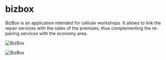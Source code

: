 # bizbox

BizBox is an application intended for cellular workshops.
It allows to link the repair services with the sales of the premises, thus complementing the re-pairing services with the economy area.

![BizBox](https://scontent-atl3-1.xx.fbcdn.net/v/t1.0-9/18010006_257728548029691_1900845247343938872_n.png?_nc_cat=101&_nc_ht=scontent-atl3-1.xx&oh=a580f9c577ba763b8b425844ea909ee9&oe=5CCEF82D)

![BizBox](https://scontent-atl3-1.xx.fbcdn.net/v/t1.0-9/18342302_257729828029563_5562734054531539699_n.png?_nc_cat=100&_nc_ht=scontent-atl3-1.xx&oh=4cd2c6c2dd61a3f66591d39c5f86a90e&oe=5CD52557)
